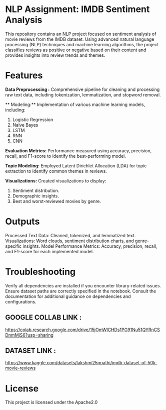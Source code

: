 # NLP Assignment: IMDB Sentiment Analysis

This repository contains an NLP project focused on sentiment analysis of movie reviews from the IMDB dataset. Using advanced natural language processing (NLP) techniques and machine learning algorithms, the project classifies reviews as positive or negative based on their content and provides insights into review trends and themes.

# Features

 **Data Preprocessing :** Comprehensive pipeline for cleaning and processing raw text data, including tokenization, lemmatization, and stopword removal.

** Modeling:** Implementation of various machine learning models, including:

1. Logistic Regression
2. Naive Bayes
3. LSTM
4. RNN
5. CNN

 **Evaluation Metrics:** Performance measured using accuracy, precision, recall, and F1-score to identify the best-performing model.

**Topic Modeling:** Employed Latent Dirichlet Allocation (LDA) for topic extraction to identify common themes in reviews.

 **Visualizations:** Created visualizations to display:

1. Sentiment distribution.
2. Demographic insights.
3. Best and worst-reviewed movies by genre.

# Outputs
Processed Text Data: Cleaned, tokenized, and lemmatized text.
Visualizations: Word clouds, sentiment distribution charts, and genre-specific insights.
Model Performance Metrics: Accuracy, precision, recall, and F1-score for each implemented model.

# Troubleshooting
Verify all dependencies are installed if you encounter library-related issues.
Ensure dataset paths are correctly specified in the notebook.
Consult the documentation for additional guidance on dependencies and configurations.

## GOOGLE COLLAB LINK :
https://colab.research.google.com/drive/15jOmWlCHDs1PG91Nu51QYRnCSDnmMjS6?usp=sharing
## DATASET LINK :
https://www.kaggle.com/datasets/lakshmi25npathi/imdb-dataset-of-50k-movie-reviews

# License
This project is licensed under the Apache2.0

